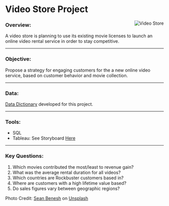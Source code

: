 # Video Store Project

<img align="right" src="https://user-images.githubusercontent.com/98825216/157320837-5dd59ff2-8a2c-4b3d-94ee-a43d1cebbdb1.jpg" alt="Video Store">

### Overview:
A video store is planning to use its existing movie licenses to launch an online video rental service in order to stay competitive. 
___

### Objective:
Propose a strategy for engaging customers for the a new online video service, based on customer behavior and movie collection.
______

### Data:
[Data Dictionary](https://docs.google.com/document/d/1gC8ZGOrlza3LNiTO-ZraGf0EXKJ4709mDJYGPd7wV1U/edit) developed for this project.
_____

### Tools:
* SQL
* Tableau: See Storyboard [Here](https://public.tableau.com/app/profile/caitlin.haugen/viz/RockbusterStealthPresentation/RockbusterVideo?publish=yes)
______________

### Key Questions:
1. Which movies contributed the most/least to revenue gain? 
2. What was the average rental duration for all videos? 
3. Which countries are Rockbuster customers based in? 
4. Where are customers with a high lifetime value based? 
5. Do sales figures vary between geographic regions? 

Photo Credit: <a href="https://unsplash.com/@seanbenesh?utm_source=unsplash&utm_medium=referral&utm_content=creditCopyText">Sean Benesh</a> on <a href="https://unsplash.com/s/photos/video-store?utm_source=unsplash&utm_medium=referral&utm_content=creditCopyText">Unsplash</a>
  
